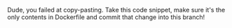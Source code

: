 Dude, you failed at copy-pasting. Take this code snippet, make sure it's the only contents in Dockerfile and commit that change into this branch!
